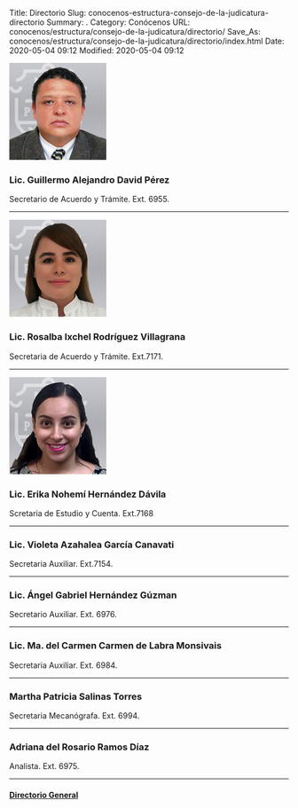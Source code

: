 Title: Directorio
Slug: conocenos-estructura-consejo-de-la-judicatura-directorio
Summary: .
Category: Conócenos
URL: conocenos/estructura/consejo-de-la-judicatura/directorio/
Save_As: conocenos/estructura/consejo-de-la-judicatura/directorio/index.html
Date: 2020-05-04 09:12
Modified: 2020-05-04 09:12



![Guillermo Alejandro David Pérez](consejo-guillermo-alejandro-davila-perez.jpg)

### Lic. Guillermo Alejandro David Pérez

Secretario de Acuerdo y Trámite. Ext. 6955.

---

![Rosalba Ixchel Rodríguez Villagrana](consejo-rosalba-ixchel-rodriguez-villagrana.jpg)

### Lic. Rosalba Ixchel Rodríguez Villagrana

Secretaria de Acuerdo y Trámite. Ext.7171.

---

![Erika Nohemí Hernández Dávila](consejo-erika-nohemi-hernandez-davila.jpg)

### Lic. Erika Nohemí Hernández Dávila

Scretaria de Estudio y Cuenta. Ext.7168

---

### Lic. Violeta Azahalea García Canavati

Secretaria Auxiliar. Ext.7154.

---

### Lic. Ángel Gabriel Hernández Gúzman

Secretario Auxiliar. Ext. 6976.

---

### Lic. Ma. del Carmen Carmen de Labra Monsivais

Secretaria Auxiliar. Ext. 6984.

---

### Martha Patricia Salinas Torres

Secretaria Mecanógrafa. Ext. 6994.

---

### Adriana del Rosario Ramos Díaz

Analista. Ext. 6975.

---

#### [Directorio General](/transparencia/articulo-21/f03-directorio/)



